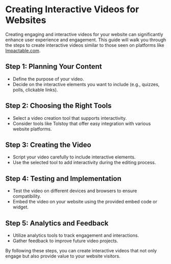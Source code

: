 # Creating Interactive Videos for Websites

Creating engaging and interactive videos for your website can significantly enhance user experience and engagement. This guide will walk you through the steps to create interactive videos similar to those seen on platforms like [Impactable.com](https://impactable.com).

## Step 1: Planning Your Content
- Define the purpose of your video.
- Decide on the interactive elements you want to include (e.g., quizzes, polls, clickable links).

## Step 2: Choosing the Right Tools
- Select a video creation tool that supports interactivity.
- Consider tools like Tolstoy that offer easy integration with various website platforms.

## Step 3: Creating the Video
- Script your video carefully to include interactive elements.
- Use the selected tool to add interactivity during the editing process.

## Step 4: Testing and Implementation
- Test the video on different devices and browsers to ensure compatibility.
- Embed the video on your website using the provided embed code or widget.

## Step 5: Analytics and Feedback
- Utilize analytics tools to track engagement and interactions.
- Gather feedback to improve future video projects.

By following these steps, you can create interactive videos that not only engage but also provide value to your website visitors.